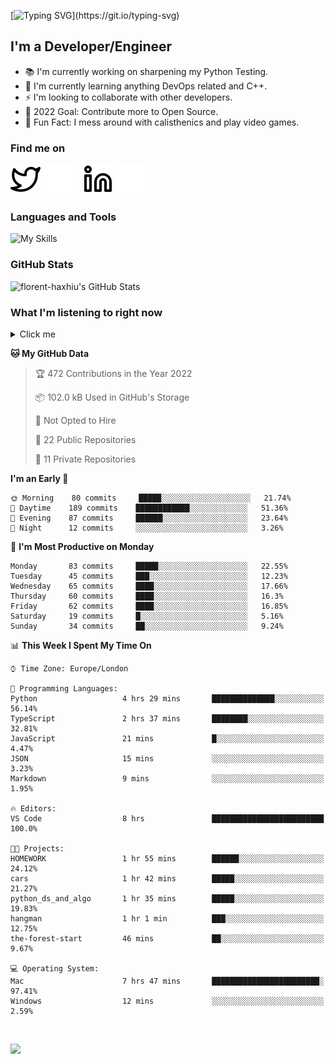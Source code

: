 [![Typing SVG](https://readme-typing-svg.herokuapp.com/?font=Edu+TAS+Beginner&size=32&color=white&lines=Welcome+to+my+Profile;)](https://git.io/typing-svg)

## I'm a Developer/Engineer

- 📚 I'm currently working on sharpening my Python Testing.
- 🏫 I'm currently learning anything DevOps related and C++.
- ⚡ I'm looking to collaborate with other developers.
- 🎯 2022 Goal: Contribute more to Open Source.
- 🎉 Fun Fact: I mess around with calisthenics and play video games.

### Find me on
[![website](./img/twitter-light.svg)](https://twitter.com/florenthaxhiu#gh-light-mode-only)
[![website](./img/twitter-dark.svg)](https://twitter.com/florenthaxhiu#gh-dark-mode-only)
&nbsp;&nbsp;
[![website](./img/linkedin-light.svg)](https://linkedin.com/in/florenthaxhiu#gh-light-mode-only)
[![website](./img/linkedin-dark.svg)](https://linkedin.com/in/florenthaxhiu#gh-dark-mode-only)

### Languages and Tools

![My Skills](https://skillicons.dev/icons?i=html,css,js,react,nodejs,python,django,postgres,sass,bootstrap,vscode,aws,bash,docker,kubernetes,figma,github,jenkins,linux,nginx,git)

### GitHub Stats

![florent-haxhiu's GitHub Stats](https://github-readme-stats.vercel.app/api?username=florent-haxhiu&show_icons=true&theme=dark)

<!-- ### Most used languages

<details>
    <summary>Click me</summary>



</details> -->

<!-- <br/> -->

### What I'm listening to right now

<details>
    <summary>Click me</summary>

[![spotify-github-profile](https://spotify-github-profile.vercel.app/api/view?uid=ndyngu2b76zsxvzypy6255y3y&cover_image=true&theme=natemoo-re&bar_color_cover=true&bar_color=57b654)](https://spotify-github-profile.vercel.app/api/view?uid=ndyngu2b76zsxvzypy6255y3y&redirect=true)

</details>

<!--START_SECTION:waka-->
**🐱 My GitHub Data** 

> 🏆 472 Contributions in the Year 2022
 > 
> 📦 102.0 kB Used in GitHub's Storage 
 > 
> 🚫 Not Opted to Hire
 > 
> 📜 22 Public Repositories 
 > 
> 🔑 11 Private Repositories  
 > 
**I'm an Early 🐤** 

```text
🌞 Morning    80 commits     █████░░░░░░░░░░░░░░░░░░░░   21.74% 
🌆 Daytime    189 commits    ████████████░░░░░░░░░░░░░   51.36% 
🌃 Evening    87 commits     ██████░░░░░░░░░░░░░░░░░░░   23.64% 
🌙 Night      12 commits     ░░░░░░░░░░░░░░░░░░░░░░░░░   3.26%

```
📅 **I'm Most Productive on Monday** 

```text
Monday       83 commits     █████░░░░░░░░░░░░░░░░░░░░   22.55% 
Tuesday      45 commits     ███░░░░░░░░░░░░░░░░░░░░░░   12.23% 
Wednesday    65 commits     ████░░░░░░░░░░░░░░░░░░░░░   17.66% 
Thursday     60 commits     ████░░░░░░░░░░░░░░░░░░░░░   16.3% 
Friday       62 commits     ████░░░░░░░░░░░░░░░░░░░░░   16.85% 
Saturday     19 commits     █░░░░░░░░░░░░░░░░░░░░░░░░   5.16% 
Sunday       34 commits     ██░░░░░░░░░░░░░░░░░░░░░░░   9.24%

```


📊 **This Week I Spent My Time On** 

```text
⌚︎ Time Zone: Europe/London

💬 Programming Languages: 
Python                   4 hrs 29 mins       ██████████████░░░░░░░░░░░   56.14% 
TypeScript               2 hrs 37 mins       ████████░░░░░░░░░░░░░░░░░   32.81% 
JavaScript               21 mins             █░░░░░░░░░░░░░░░░░░░░░░░░   4.47% 
JSON                     15 mins             ░░░░░░░░░░░░░░░░░░░░░░░░░   3.23% 
Markdown                 9 mins              ░░░░░░░░░░░░░░░░░░░░░░░░░   1.95%

🔥 Editors: 
VS Code                  8 hrs               █████████████████████████   100.0%

🐱‍💻 Projects: 
HOMEWORK                 1 hr 55 mins        ██████░░░░░░░░░░░░░░░░░░░   24.12% 
cars                     1 hr 42 mins        █████░░░░░░░░░░░░░░░░░░░░   21.27% 
python_ds_and_algo       1 hr 35 mins        █████░░░░░░░░░░░░░░░░░░░░   19.83% 
hangman                  1 hr 1 min          ███░░░░░░░░░░░░░░░░░░░░░░   12.75% 
the-forest-start         46 mins             ██░░░░░░░░░░░░░░░░░░░░░░░   9.67%

💻 Operating System: 
Mac                      7 hrs 47 mins       ████████████████████████░   97.41% 
Windows                  12 mins             ░░░░░░░░░░░░░░░░░░░░░░░░░   2.59%

```


<!--END_SECTION:waka-->

<br/>

![](https://visitor-badge.glitch.me/badge?page_id=florent-haxhiu.visitor-badge)

<!-- ### Metrics

![Metrics](https://metrics.lecoq.io/florent-haxhiu?template=classic&base.header=0&gists=1&lines=1) -->

<!-- 
- Hi, I’m @florent-haxhiu
- I’m currently working as Consultant at Sparta Global.
- How to reach me: 
    - Florent Haxhiu - [LinkedIn](https://www.linkedin.com/in/florenthaxhiu/)
    - Florent#7873 - Discord
    - Florent Haxhiu - [Twitter](https://twitter.com/florenthaxhiu) -->

<!---
florent-haxhiu/florent-haxhiu is a ✨ special ✨ repository because its `README.md` (this file) appears on your GitHub profile.
You can click the Preview link to take a look at your changes.
--->
